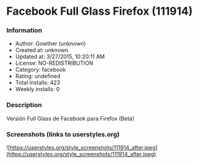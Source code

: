 # Facebook Full Glass Firefox (111914)

### Information
- Author: Gowther (unknown)
- Created at: unknown
- Updated at: 3/27/2015, 10:20:11 AM
- License: NO-REDISTRIBUTION
- Category: facebook
- Rating: undefined
- Total installs: 423
- Weekly installs: 0


### Description
Versión Full Glass de Facebook para Firefox (Beta)


### Screenshots (links to userstyles.org)
![https://userstyles.org/style_screenshots/111914_after.jpeg](https://userstyles.org/style_screenshots/111914_after.jpeg)


